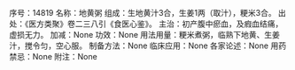 序号：14819
名称：地黄粥
组成：生地黄汁3合，生姜1两（取汁），粳米3合。
出处：《医方类聚》卷二三八引《食医心鉴》。
主治：初产腹中瘀血，及瘕血结痛，虚损无力。
加减：None
功效：None
用法用量：粳米煮粥，临熟下地黄、生姜汁，搅令匀，空心服。
制备方法：None
临床应用：None
各家论述：None
用药禁忌：None
附注：None
